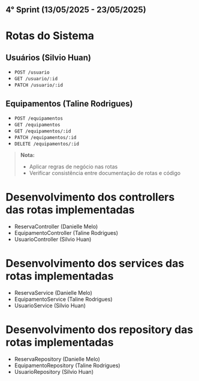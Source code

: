 ## 4° Sprint (13/05/2025 - 23/05/2025)

# Rotas do Sistema

## Usuários (Silvio Huan)
- `POST /usuario`
- `GET /usuario/:id`
- `PATCH /usuario/:id`

## Equipamentos (Taline Rodrigues)
- `POST /equipamentos`
- `GET /equipamentos`
- `GET /equipamentos/:id`
- `PATCH /equipamentos/:id`
- `DELETE /equipamentos/:id`

> **Nota:**  
> - Aplicar regras de negócio nas rotas  
> - Verificar consistência entre documentação de rotas e código  

# Desenvolvimento dos **controllers** das rotas implementadas

 - ReservaController (Danielle Melo)
 - EquipamentoController (Taline Rodrigues)
 - UsuarioController (Silvio Huan)
 
# Desenvolvimento dos **services** das rotas implementadas

 - ReservaService (Danielle Melo)
 - EquipamentoService (Taline Rodrigues)
 - UsuarioService (Silvio Huan)

 # Desenvolvimento dos **repository** das rotas implementadas

 - ReservaRepository (Danielle Melo)
 - EquipamentoRepository (Taline Rodrigues)
 - UsuarioRepository (Silvio Huan)

